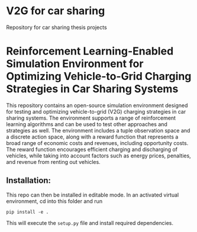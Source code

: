 # V2G for car sharing

Repository for car sharing thesis projects


# Reinforcement Learning-Enabled Simulation Environment for Optimizing Vehicle-to-Grid Charging Strategies in Car Sharing Systems
This repository contains an open-source simulation environment designed for testing and optimizing vehicle-to-grid (V2G) charging strategies in car sharing systems. The environment supports a range of reinforcement learning algorithms and can be used to test other approaches and strategies as well. The environment includes a tuple observation space and a discrete action space, along with a reward function that represents a broad range of economic costs and revenues, including opportunity costs. The reward function encourages efficient charging and discharging of vehicles, while taking into account factors such as energy prices, penalties, and revenue from renting out vehicles.

## Installation:
This repo can then be installed in editable mode. In an activated virtual environment, cd into this folder and run
```
pip install -e .
```
This will execute the `setup.py` file and install required dependencies.
